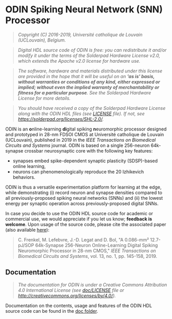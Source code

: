 # ODIN Spiking Neural Network (SNN) Processor

> *Copyright (C) 2016-2019, Université catholique de Louvain (UCLouvain), Belgium.*

> *Digital HDL source code of ODIN is free: you can redistribute it and/or modify it under the terms of the Solderpad Hardware License v2.0, which extends the Apache v2.0 license for hardware use.*

> *The software, hardware and materials distributed under this license are provided in the hope that it will be useful on an **'as is' basis, without warranties or conditions of any kind, either expressed or implied; without even the implied warranty of merchantability or fitness for a particular purpose**. See the Solderpad Hardware License for more details.*

> *You should have received a copy of the Solderpad Hardware License along with the ODIN HDL files (see [LICENSE](LICENSE) file). If not, see <https://solderpad.org/licenses/SHL-2.0/>.*


ODIN is an **o**nline-learning **di**gital spiking **n**euromorphic processor designed and prototyped in 28-nm FDSOI CMOS at Université catholique de Louvain (UCLouvain), published in 2019 in the *IEEE Transactions on Biomedical Circuits and Systems* journal. ODIN is based on a single 256-neuron 64k-synapse crossbar neurosynaptic core with the following key features:

* synapses embed spike-dependent synaptic plasticity (SDSP)-based online learning,
* neurons can phenomenologically reproduce the 20 Izhikevich behaviors.

ODIN is thus a versatile experimentation platform for learning at the edge, while demonstrating (i) record neuron and synapse densities compared to all previously-proposed spiking neural networks (SNNs) and (ii) the lowest energy per synaptic operation across previously-proposed digital SNNs.

In case you decide to use the ODIN HDL source code for academic or commercial use, we would appreciate if you let us know; **feedback is welcome**. Upon usage of the source code, please cite the associated paper (also available [here](https://arxiv.org/pdf/1804.07858.pdf)):

> C. Frenkel, M. Lefebvre, J.-D. Legat and D. Bol, "A 0.086-mm² 12.7-pJ/SOP 64k-Synapse 256-Neuron Online-Learning Digital Spiking Neuromorphic Processor in 28-nm CMOS," *IEEE Transactions on Biomedical Circuits and Systems*, vol. 13, no. 1, pp. 145-158, 2019.



## Documentation

> *The documentation for ODIN is under a Creative Commons Attribution 4.0 International License (see [doc/LICENSE](doc/LICENSE) file or http://creativecommons.org/licenses/by/4.0/).*

Documentation on the contents, usage and features of the ODIN HDL source code can be found in the [doc folder](doc/).

